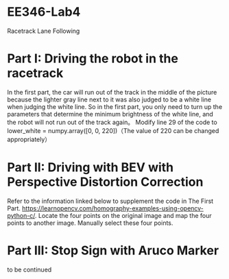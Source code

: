# EE346-Lab4
Racetrack Lane Following

# Part I: Driving the robot in the racetrack
In the first part, the car will run out of the track in the middle of the picture because the lighter gray line next to it was also judged to be a white line when judging the white line. So in the first part, you only need to turn up the parameters that determine the minimum brightness of the white line, and the robot will not run out of the track again。
Modify line 29 of the code to lower_white = numpy.array([0, 0, 220])（The value of 220 can be changed appropriately）
# Part II: Driving with BEV with Perspective Distortion Correction
Refer to the information linked below to supplement the code in The First Part. https://learnopencv.com/homography-examples-using-opencv-python-c/.
Locate the four points on the original image and map the four points to another image. Manually select these four points.
# Part III: Stop Sign with Aruco Marker
to be continued
